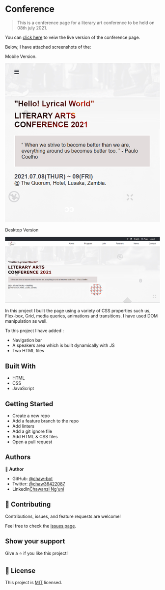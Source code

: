 # Conference

> This is a conference page for a literary art conference to be held on 08th july 2021.

You can [click here](https://chaw-bot.github.io/Portal-Capstone-Project/) to veiw the live version of the conference page. 

Below, I have attached screenshots of the: 

Mobile Version.

![screenshot](images/Screenshot1.png)

Desktop Version

![screenshot](images/Screenshot2.png)

In this project I built the page using a variety of CSS properties such us,
Flex-box, Grid, media queries, animations and transitions. I have used DOM manipulation as well.

To this project I have added :
- Navigation bar
- A speakers area which is built dynamically with JS
- Two HTML files

## Built With

- HTML
- CSS
- JavaScript

## Getting Started

- Create a new repo
- Add a feature branch to the repo
- Add linters
- Add a git ignore file
- Add HTML & CSS files
- Open a pull request

## Authors

👤 **Author**

- GitHub: [@chaw-bot](https://github.com/chaw-bot)
- Twitter: [@chaw36422087](https://twitter.com/chaw36422087)
- LinkedIn[Chawanzi Ng'uni](https://www.linkedin.com/in/chawanzi-ng-uni-449328212/)


## 🤝 Contributing

Contributions, issues, and feature requests are welcome!

Feel free to check the [issues page](../../issues/).

## Show your support

Give a ⭐️ if you like this project!

## 📝 License

This project is [MIT](./MIT.md) licensed.
